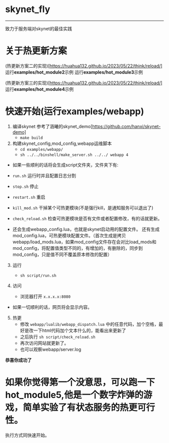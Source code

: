 # skynet_fly
---
致力于服务端对skynet的最佳实践

关于热更新方案
===

(热更新方案二的实现)[https://huahua132.github.io/2023/05/22/think/reload/]
运行**examples/hot_module2**示例
运行**examples/hot_module3**示例

(热更新方案三的实现)[https://huahua132.github.io/2023/05/22/think/reload/]
运行**examples/hot_module4**示例

快速开始(运行examples/webapp)
===
1. 编译skynet 参考了涵曦的skynet_demo[https://github.com/hanxi/skynet-demo] 
    - `make build`
2. 构建skynet_config,mod_config,webapp运维脚本
    - `cd examples/webapp/`
    - `sh ../../binshell/make_server.sh ../../ webapp 4`
- 如果一些顺利的话将会生成script文件夹，文件夹下有:
- `run.sh` 运行时并且配置日志分割
- `stop.sh` 停止
- `restart.sh` 重启
- `kill_mod.sh` 干掉某个可热更模块(不是强行kill，是通知服务可以退出了)
- `check_reload.sh` 检查可热更模块是否有文件或者配置修改，有的话就更新。

- 还会生成webapp_config.lua，也就是skynet启动用的配置文件。
还有生成mod_config.lua，可热更模块配置文件。（首次生成是拷贝webapp/load_mods.lua，如果mod_config文件存在会对比load_mods和mod_config，将配置值类型不同的，有增加的，有删除的，同步到mod_config，只是值不同不覆盖原本修改的配置）

3. 运行
   - `sh script/run.sh`

4. 访问
   - 浏览器打开 `x.x.x.x:8080`

 - 如果一切顺利的话，网页将会显示内容。

5. 热更
    - 修改 `webapp/lualib/webapp_dispatch.lua` 中的任意代码，加个空格，最好是改一下html代码加个文本什么的，能看出来更新了
    - 之后执行 `sh script/check_reload.sh`
    - 再次访问网站就更新了。
    - 也可以观察webapp/server.log

**恭喜你成功了**

如果你觉得第一个没意思，可以跑一下hot_module5,他是一个数字炸弹的游戏，简单实验了有状态服务的热更可行性。
==

执行方式同快速开始。